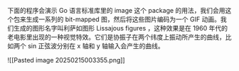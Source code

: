 下面的程序会演示 Go 语言标准库里的 image 这个 package 的用法，我们会用这个包来生成一系列的 bit-mapped 图，然后将这些图片编码为一个 GIF 动画。我们生成的图形名字叫利萨如图形 Lissajous figures ，这种效果是在 1960 年代的老电影里出现的一种视觉特效。它们是协振子在两个纬度上振动所产生的曲线，比如两个 sin 正弦波分别在 x 轴和 y 轴输入会产生的曲线。

![[Pasted image 20250215003355.png]]

